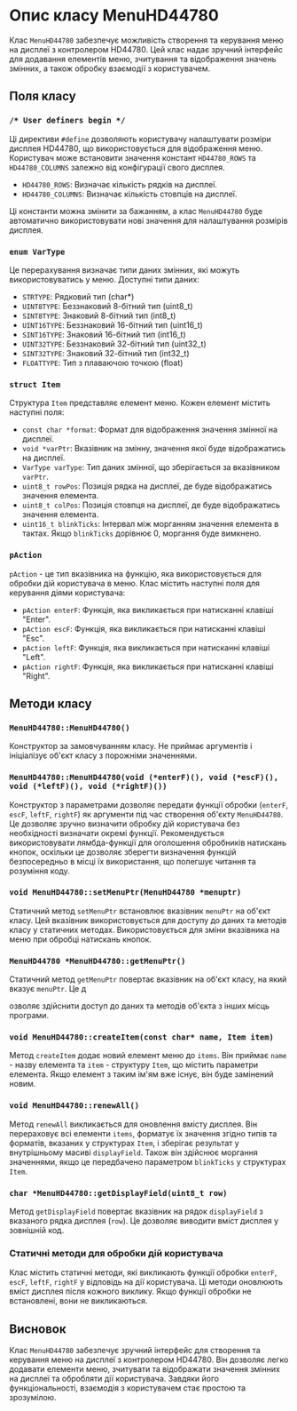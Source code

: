 # Опис класу MenuHD44780

Клас `MenuHD44780` забезпечує можливість створення та керування меню на дисплеї з контролером HD44780. Цей клас надає зручний інтерфейс для додавання елементів меню, зчитування та відображення значень змінних, а також обробку взаємодії з користувачем.

## Поля класу

### `/* User definers begin */`

Ці директиви `#define` дозволяють користувачу налаштувати розміри дисплея HD44780, що використовується для відображення меню. Користувач може встановити значення констант `HD44780_ROWS` та `HD44780_COLUMNS` залежно від конфігурації свого дисплея.

- `HD44780_ROWS`: Визначає кількість рядків на дисплеї.
- `HD44780_COLUMNS`: Визначає кількість стовпців на дисплеї.

Ці константи можна змінити за бажанням, а клас `MenuHD44780` буде автоматично використовувати нові значення для налаштування розмірів дисплея.

### `enum VarType`

Це перерахування визначає типи даних змінних, які можуть використовуватись у меню. Доступні типи даних:
- `STRTYPE`: Рядковий тип (char*)
- `UINT8TYPE`: Беззнаковий 8-бітний тип (uint8_t)
- `SINT8TYPE`: Знаковий 8-бітний тип (int8_t)
- `UINT16TYPE`: Беззнаковий 16-бітний тип (uint16_t)
- `SINT16TYPE`: Знаковий 16-бітний тип (int16_t)
- `UINT32TYPE`: Беззнаковий 32-бітний тип (uint32_t)
- `SINT32TYPE`: Знаковий 32-бітний тип (int32_t)
- `FLOATTYPE`: Тип з плаваючою точкою (float)

### `struct Item`

Структура `Item` представляє елемент меню. Кожен елемент містить наступні поля:
- `const char *format`: Формат для відображення значення змінної на дисплеї.
- `void *varPtr`: Вказівник на змінну, значення якої буде відображатись на дисплеї.
- `VarType varType`: Тип даних змінної, що зберігається за вказівником `varPtr`.
- `uint8_t rowPos`: Позиція рядка на дисплеї, де буде відображатись значення елемента.
- `uint8_t colPos`: Позиція стовпця на дисплеї, де буде відображатись значення елемента.
- `uint16_t blinkTicks`: Інтервал між морганням значення елемента в тактах. Якщо `blinkTicks` дорівнює 0, моргання буде вимкнено.

### `pAction`

`pAction` - це тип вказівника на функцію, яка використовується для обробки дій користувача в меню. Клас містить наступні поля для керування діями користувача:
- `pAction enterF`: Функція, яка викликається при натисканні клавіші "Enter".
- `pAction escF`: Функція, яка викликається при натисканні клавіші "Esc".
- `pAction leftF`: Функція, яка викликається при натисканні клавіші "Left".
- `pAction rightF`: Функція, яка викликається при натисканні клавіші "Right".

## Методи класу

### `MenuHD44780::MenuHD44780()`

Конструктор за замовчуванням класу. Не приймає аргументів і ініціалізує об'єкт класу з порожніми значеннями.

### `MenuHD44780::MenuHD44780(void (*enterF)(), void (*escF)(), void (*leftF)(), void (*rightF)())`

Конструктор з параметрами дозволяє передати функції обробки (`enterF`, `escF`, `leftF`, `rightF`) як аргументи під час створення об'єкту `MenuHD44780`. Це дозволяє зручно визначити обробку дій користувача без необхідності визначати окремі функції. Рекомендується використовувати лямбда-функції для оголошення обробників натискань кнопок, оскільки це дозволяє зберегти визначення функцій безпосередньо в місці їх використання, що полегшує читання та розуміння коду.

### `void MenuHD44780::setMenuPtr(MenuHD44780 *menuptr)`

Статичний метод `setMenuPtr` встановлює вказівник `menuPtr` на об'єкт класу. Цей вказівник використовується для доступу до даних та методів класу у статичних методах. Використовується для зміни вказівника на меню при обробці натискань кнопок.

### `MenuHD44780 *MenuHD44780::getMenuPtr()`

Статичний метод `getMenuPtr` повертає вказівник на об'єкт класу, на який вказує `menuPtr`. Це д

озволяє здійснити доступ до даних та методів об'єкта з інших місць програми.

### `void MenuHD44780::createItem(const char* name, Item item)`

Метод `createItem` додає новий елемент меню до `items`. Він приймає `name` - назву елемента та `item` - структуру `Item`, що містить параметри елемента. Якщо елемент з таким ім'ям вже існує, він буде замінений новим.

### `void MenuHD44780::renewAll()`

Метод `renewAll` викликається для оновлення вмісту дисплея. Він перераховує всі елементи `items`, форматує їх значення згідно типів та форматів, вказаних у структурах `Item`, і зберігає результат у внутрішньому масиві `displayField`. Також він здійснює моргання значеннями, якщо це передбачено параметром `blinkTicks` у структурах `Item`.

### `char *MenuHD44780::getDisplayField(uint8_t row)`

Метод `getDisplayField` повертає вказівник на рядок `displayField` з вказаного рядка дисплея (`row`). Це дозволяє виводити вміст дисплея у зовнішній код.

### Статичні методи для обробки дій користувача

Клас містить статичні методи, які викликають функції обробки `enterF`, `escF`, `leftF`, `rightF` у відповідь на дії користувача. Ці методи оновлюють вміст дисплея після кожного виклику. Якщо функції обробки не встановлені, вони не викликаються.

## Висновок

Клас `MenuHD44780` забезпечує зручний інтерфейс для створення та керування меню на дисплеї з контролером HD44780. Він дозволяє легко додавати елементи меню, зчитувати та відображати значення змінних на дисплеї та обробляти дії користувача. Завдяки його функціональності, взаємодія з користувачем стає простою та зрозумілою.